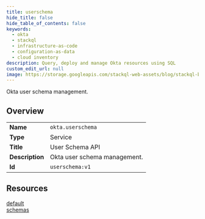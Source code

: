 ```yaml
---
title: userschema
hide_title: false
hide_table_of_contents: false
keywords:
  - okta
  - stackql
  - infrastructure-as-code
  - configuration-as-data
  - cloud inventory
description: Query, deploy and manage Okta resources using SQL
custom_edit_url: null
image: https://storage.googleapis.com/stackql-web-assets/blog/stackql-blog-post-featured-image.png
---
```

Okta user schema management.  
    

## Overview
<table><tbody>
<tr><td><b>Name</b></td><td><code>okta.userschema</code></td></tr>
<tr><td><b>Type</b></td><td>Service</td></tr>
<tr><td><b>Title</b></td><td>User Schema API</td></tr>
<tr><td><b>Description</b></td><td>Okta user schema management.</td></tr>
<tr><td><b>Id</b></td><td><code>userschema:v1</code></td></tr>
</tbody></table>

## Resources
<div class="row">
<div class="providerDocColumn">
<a href="/providers/okta/userschema/default/">default</a><br />
</div>
<div class="providerDocColumn">
<a href="/providers/okta/userschema/schemas/">schemas</a><br />
</div>
</div>
